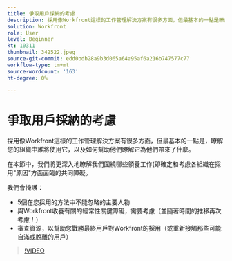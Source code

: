 ```yaml
---
title: 爭取用戶採納的考慮
description: 採用像Workfront這樣的工作管理解決方案有很多方面，但最基本的一點是瞭解組織中誰將使用它。
solution: Workfront
role: User
level: Beginner
kt: 10311
thumbnail: 342522.jpeg
source-git-commit: edd0bdb28a9b3d065a64a95af6a216b747577c77
workflow-type: tm+mt
source-wordcount: '163'
ht-degree: 0%

---
```


# 爭取用戶採納的考慮

採用像Workfront這樣的工作管理解決方案有很多方面，但最基本的一點是，瞭解您的組織中誰將使用它，以及如何幫助他們瞭解它為他們帶來了什麼。

在本節中，我們將更深入地瞭解我們圍繞哪些領養工作(即確定和考慮各組織在採用&quot;原因&quot;方面面臨的共同障礙。

我們會掩護：

* 5個在您採用的方法中不能忽略的主要人物
* 與Workfront收養有關的經常性關鍵障礙，需要考慮（並隨著時間的推移再次考慮！）
* 審查資源，以幫助您戰勝最終用戶對Workfront的採用（或重新接觸那些可能自滿或脫離的用戶）

>[!VIDEO](https://video.tv.adobe.com/v/342522/?quality=12&learn=on)
